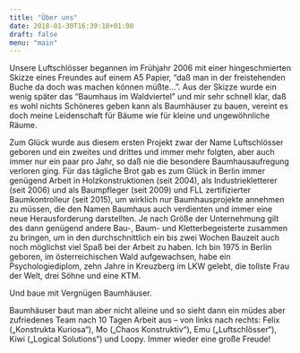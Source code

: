 ```yaml
---
title: "Über uns"
date: 2018-01-30T16:39:18+01:00
draft: false
menu: "main"
---
```


Unsere Luftschlösser begannen im Frühjahr 2006 mit einer hingeschmierten Skizze eines Freundes auf einem A5 Papier, “daß man in der freistehenden Buche da doch was machen können müßte…”. Aus der Skizze wurde ein wenig später das “Baumhaus im Waldviertel” und mir sehr schnell klar, daß es wohl nichts Schöneres geben kann als Baumhäuser zu bauen, vereint es doch meine Leidenschaft für Bäume wie für kleine und ungewöhnliche Räume.

Zum Glück wurde aus diesem ersten Projekt zwar der Name Luftschlösser geboren und ein zweites und drittes und immer mehr folgten, aber auch immer nur ein paar pro Jahr, so daß nie die besondere Baumhausaufregung verloren ging. Für das tägliche Brot gab es zum Glück in Berlin immer genügend Arbeit in Holzkonstruktionen (seit 2004), als Industriekletterer (seit 2006) und als Baumpfleger (seit 2009) und FLL zertifizierter Baumkontrolleur (seit 2015), um wirklich nur Baumhausprojekte annehmen zu müssen, die den Namen Baumhaus auch verdienten und immer eine neue Herausforderung darstellten.
Je nach Größe der Unternehmung gilt des dann genügend andere Bau-, Baum- und
Kletterbegeisterte zusammen zu bringen, um in den durchschnittlich ein bis zwei Wochen Bauzeit auch noch möglichst viel Spaß bei der Arbeit zu haben.
Ich bin 1975 in Berlin geboren, im österreichischen Wald aufgewachsen, habe ein
Psychologiediplom, zehn Jahre in Kreuzberg im LKW gelebt, die tollste Frau der Welt, drei Söhne und eine KTM.

Und baue mit Vergnügen Baumhäuser.

Baumhäuser baut man aber nicht alleine und so sieht dann ein müdes aber zufriedenes Team nach 10 Tagen Arbeit aus – von links nach rechts: Felix („Konstrukta Kuriosa“), Mo („Chaos Konstruktiv“), Emu („Luftschlösser“), Kiwi („Logical Solutions“) und Loopy. Immer wieder eine große Freude!

